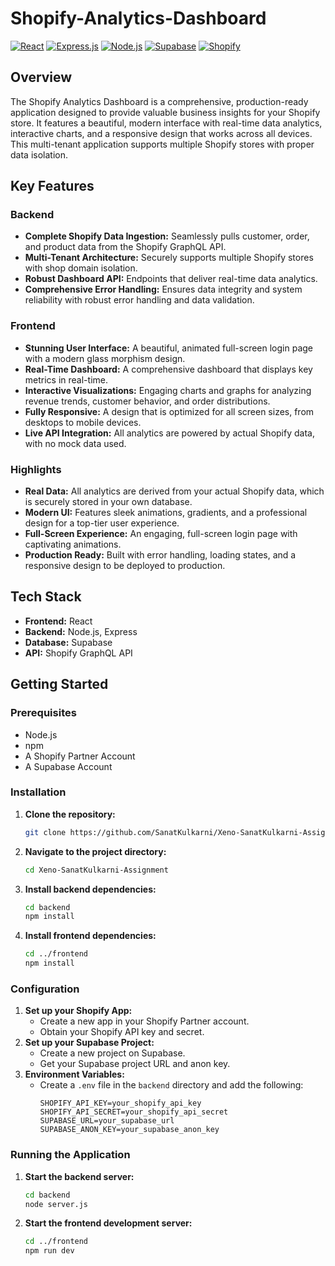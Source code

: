 # Shopify-Analytics-Dashboard

[![React](https://img.shields.io/badge/React-20232A?style=for-the-badge&logo=react&logoColor=61DAFB)](#)
[![Express.js](https://img.shields.io/badge/Express.js-000000?style=for-the-badge&logo=express&logoColor=white)](#)
[![Node.js](https://img.shields.io/badge/Node.js-339933?style=for-the-badge&logo=nodedotjs&logoColor=white)](#)
[![Supabase](https://img.shields.io/badge/Supabase-3FCF8E?style=for-the-badge&logo=supabase&logoColor=white)](#)
[![Shopify](https://img.shields.io/badge/Shopify-7AB55C?style=for-the-badge&logo=shopify&logoColor=white)](#)

##  Overview

The Shopify Analytics Dashboard is a comprehensive, production-ready application designed to provide valuable business insights for your Shopify store. It features a beautiful, modern interface with real-time data analytics, interactive charts, and a responsive design that works across all devices. This multi-tenant application supports multiple Shopify stores with proper data isolation.

##  Key Features

### Backend

*   **Complete Shopify Data Ingestion:** Seamlessly pulls customer, order, and product data from the Shopify GraphQL API.
*   **Multi-Tenant Architecture:** Securely supports multiple Shopify stores with shop domain isolation.
*   **Robust Dashboard API:** Endpoints that deliver real-time data analytics.
*   **Comprehensive Error Handling:** Ensures data integrity and system reliability with robust error handling and data validation.

### Frontend

*   **Stunning User Interface:** A beautiful, animated full-screen login page with a modern glass morphism design.
*   **Real-Time Dashboard:** A comprehensive dashboard that displays key metrics in real-time.
*   **Interactive Visualizations:** Engaging charts and graphs for analyzing revenue trends, customer behavior, and order distributions.
*   **Fully Responsive:** A design that is optimized for all screen sizes, from desktops to mobile devices.
*   **Live API Integration:** All analytics are powered by actual Shopify data, with no mock data used.

### Highlights

*   **Real Data:** All analytics are derived from your actual Shopify data, which is securely stored in your own database.
*   **Modern UI:** Features sleek animations, gradients, and a professional design for a top-tier user experience.
*   **Full-Screen Experience:** An engaging, full-screen login page with captivating animations.
*   **Production Ready:** Built with error handling, loading states, and a responsive design to be deployed to production.

##  Tech Stack

*   **Frontend:** React
*   **Backend:** Node.js, Express
*   **Database:** Supabase
*   **API:** Shopify GraphQL API

##  Getting Started

### Prerequisites

*   Node.js
*   npm
*   A Shopify Partner Account
*   A Supabase Account

### Installation

1.  **Clone the repository:**
    ```sh
    git clone https://github.com/SanatKulkarni/Xeno-SanatKulkarni-Assignment.git
    ```
2.  **Navigate to the project directory:**
    ```sh
    cd Xeno-SanatKulkarni-Assignment
    ```
3.  **Install backend dependencies:**
    ```sh
    cd backend
    npm install
    ```
4.  **Install frontend dependencies:**
    ```sh
    cd ../frontend
    npm install
    ```

### Configuration

1.  **Set up your Shopify App:**
    *   Create a new app in your Shopify Partner account.
    *   Obtain your Shopify API key and secret.
2.  **Set up your Supabase Project:**
    *   Create a new project on Supabase.
    *   Get your Supabase project URL and anon key.
3.  **Environment Variables:**
    *   Create a `.env` file in the `backend` directory and add the following:
        ```
        SHOPIFY_API_KEY=your_shopify_api_key
        SHOPIFY_API_SECRET=your_shopify_api_secret
        SUPABASE_URL=your_supabase_url
        SUPABASE_ANON_KEY=your_supabase_anon_key
        ```

### Running the Application

1.  **Start the backend server:**
    ```sh
    cd backend
    node server.js
    ```
2.  **Start the frontend development server:**
    ```sh
    cd ../frontend
    npm run dev
    ```
